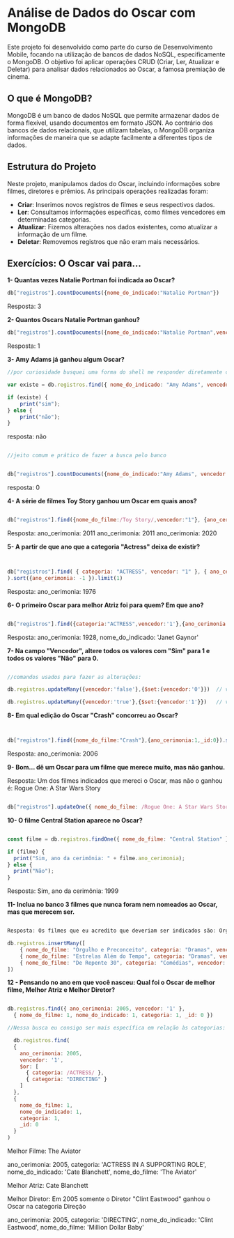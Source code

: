 #  Análise de Dados do Oscar com MongoDB

Este projeto foi desenvolvido como parte do curso de Desenvolvimento Mobile, focando na utilização de bancos de dados NoSQL, especificamente o MongoDB. O objetivo foi aplicar operações CRUD (Criar, Ler, Atualizar e Deletar) para analisar dados relacionados ao Oscar, a famosa premiação de cinema.

## O que é MongoDB?

MongoDB é um banco de dados NoSQL que permite armazenar dados de forma flexível, usando documentos em formato JSON. Ao contrário dos bancos de dados relacionais, que utilizam tabelas, o MongoDB organiza informações de maneira que se adapte facilmente a diferentes tipos de dados.

## Estrutura do Projeto

Neste projeto, manipulamos dados do Oscar, incluindo informações sobre filmes, diretores e prêmios. As principais operações realizadas foram:

- **Criar**: Inserimos novos registros de filmes e seus respectivos dados.
- **Ler**: Consultamos informações específicas, como filmes vencedores em determinadas categorias.
- **Atualizar**: Fizemos alterações nos dados existentes, como atualizar a informação de um filme.
- **Deletar**: Removemos registros que não eram mais necessários.

## Exercícios: O Oscar vai para...

**1- Quantas vezes Natalie Portman foi indicada ao Oscar?**
```js
db["registros"].countDocuments({nome_do_indicado:"Natalie Portman"}) 
```
Resposta: 3

**2- Quantos Oscars Natalie Portman ganhou?**

```js
db["registros"].countDocuments({nome_do_indicado:"Natalie Portman",vencedor:"1"})
```
Resposta: 1

**3- Amy Adams já ganhou algum Oscar?**

```js
//por curiosidade busquei uma forma do shell me responder diretamente com sim ou não

var existe = db.registros.find({ nome_do_indicado: "Amy Adams", vencedor: "1" }).count() > 0;

if (existe) {
    print("sim");
} else {
    print("não");
}
 ```
resposta: não
 
 ```js
 
 //jeito comum e prático de fazer a busca pelo banco

 
db["registros"].countDocuments({nome_do_indicado:"Amy Adams", vencedor:"1"})
 ```
resposta: 0


**4- A série de filmes Toy Story ganhou um Oscar em quais anos?**
```js

db["registros"].find({nome_do_filme:/Toy Story/,vencedor:"1"}, {ano_cerimonia: 1, _id: 0})
```
  
  Resposta: ano_cerimonia: 2011
  ano_cerimonia: 2011
  ano_cerimonia: 2020

**5- A partir de que ano que a categoria "Actress" deixa de existir?**
```js


db["registros"].find( { categoria: "ACTRESS", vencedor: "1" }, { ano_cerimonia: 1, _id: 0 }
).sort({ano_cerimonia: -1 }).limit(1)
```

Resposta:  ano_cerimonia: 1976

**6- O primeiro Oscar para melhor Atriz foi para quem? Em que ano?**
```js

db["registros"].find({categoria:"ACTRESS",vencedor:'1'},{ano_cerimonia:1,nome_do_indicado:1,_id:0}).sort({ano_cerimonia:1}).limit(1)
```
Resposta:  ano_cerimonia: 1928,
  nome_do_indicado: 'Janet Gaynor'

**7- Na campo "Vencedor", altere todos os valores com "Sim" para 1 e todos os valores "Não" para 0.**
```js

//comandos usados para fazer as alterações:

db.registros.updateMany({vencedor:'false'},{$set:{vencedor:'0'}})  // vencedor:"false", alterado para 0

db.registros.updateMany({vencedor:'true'},{$set:{vencedor:'1'}})   // vencedor:"true", alterado para 1

```

**8- Em qual edição do Oscar "Crash" concorreu ao Oscar?**

```js


db["registros"].find({nome_do_filme:"Crash"},{ano_cerimonia:1,_id:0}).sort({ano_cerimonia:1}).limit(1)
```
Resposta: ano_cerimonia: 2006

**9- Bom... dê um Oscar para um filme que merece muito, mas não ganhou.**

Resposta: Um dos filmes indicados que mereci o Oscar, mas não o ganhou é: Rogue One: A Star Wars Story

```js

db["registros"].updateOne({ nome_do_filme: /Rogue One: A Star Wars Story/, vencedor: "0" },{ $set: { vencedor: '1' } })
```

**10- O filme Central Station aparece no Oscar?**
```js

const filme = db.registros.findOne({ nome_do_filme: "Central Station" });

if (filme) {
  print("Sim, ano da cerimônia: " + filme.ano_cerimonia);
} else {
  print("Não");
}

```
Resposta: Sim, ano da cerimônia: 1999

**11- Inclua no banco 3 filmes que nunca foram nem nomeados ao Oscar, mas que merecem ser.**
```js

Resposta: Os filmes que eu acredito que deveriam ser indicados são: Orgulho e Preconceito, Estrelas Além do Tempo e De Repente 30.

db.registros.insertMany([
    { nome_do_filme: "Orgulho e Preconceito", categoria: "Dramas", vencedor: '1' },
    { nome_do_filme: "Estrelas Além do Tempo", categoria: "Dramas", vencedor: '1' },
    { nome_do_filme: "De Repente 30", categoria: "Comédias", vencedor: '1' }
])
```
**12 - Pensando no ano em que você nasceu: Qual foi o Oscar de melhor filme, Melhor Atriz e Melhor Diretor?**
```js

db.registros.find({ ano_cerimonia: 2005, vencedor: '1' }, 
  { nome_do_filme: 1, nome_do_indicado: 1, categoria: 1, _id: 0 })

//Nessa busca eu consigo ser mais específica em relação às categorias:

  db.registros.find(
  { 
    ano_cerimonia: 2005, 
    vencedor: '1', 
    $or: [
      { categoria: /ACTRESS/ },
      { categoria: "DIRECTING" }
    ]
  }, 
  { 
    nome_do_filme: 1, 
    nome_do_indicado: 1, 
    categoria: 1, 
    _id: 0 
  }
)
``` 
Melhor Filme: The Aviator
  
  ano_cerimonia: 2005,
  categoria: 'ACTRESS IN A SUPPORTING ROLE',
  nome_do_indicado: 'Cate Blanchett',
  nome_do_filme: 'The Aviator'

Melhor Atriz: Cate Blanchett

Melhor Diretor: Em 2005 somente o Diretor "Clint Eastwood" ganhou o Oscar na categoria Direção
 
 ano_cerimonia: 2005,
  categoria: 'DIRECTING',
  nome_do_indicado: 'Clint Eastwood',
  nome_do_filme: 'Million Dollar Baby'
